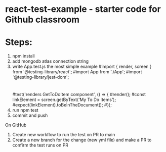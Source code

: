 # react-test-example - starter code for Github classroom

# Steps:
1. npm install
2. add mongodb atlas connection string
3. write App.test.js
the most simple example
    #import { render, screen } from '@testing-library/react';
    #import App from './App';
    #import '@testing-library/jest-dom';
    #
    #test('renders GetToDoItem component', () => {
	#render(<App />);
	#const linkElement = screen.getByText('My To Do Items');
	#expect(linkElement).toBeInTheDocument();
    #});
4. run npm test
5. commit and push

On GitHub
1. Create new workflow to run the test on PR to main
2. Create a new branch for the change (new yml file) and make a PR to confirm the test runs on PR
